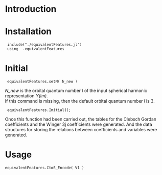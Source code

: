 # Introduction
# Installation
     include("./equivalentFeatures.jl")
     using  .equivalentFeatures 
# Initial
     equivalentFeatures.setN( N_new )
*N_new* is the orbital quantum number *l* of the input spherical harmonic representation *Y(lm)*.   
    If this command is missing, then the default orbital quantum number *l* is 3.  
     
     equivalentFeatures.Initial();
   Once this function had been carried out, the tables for the Clebsch Gordan coefficients and the Winger 3j coefficients were generated. And the data structures for storing the relations between coefficients and variables were generated.
# Usage
    equivalentFeatures.CtoS_Encode( V1 )

